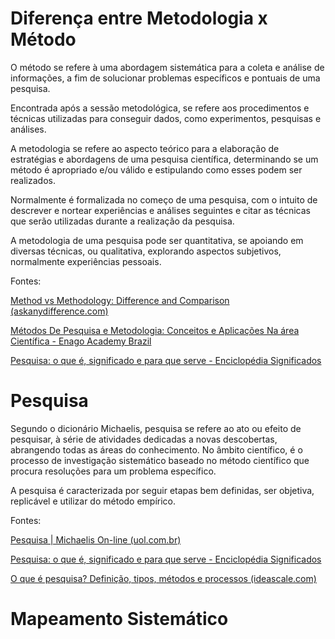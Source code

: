 # Diferença entre Metodologia x Método

O método se refere à uma abordagem sistemática para a coleta e análise de informações, a fim de solucionar problemas específicos e pontuais de uma pesquisa.

Encontrada após a sessão metodológica, se refere aos procedimentos e técnicas utilizadas para conseguir dados, como experimentos, pesquisas e análises.

A metodologia se refere ao aspecto teórico para a elaboração de estratégias e abordagens de uma pesquisa científica, determinando se um método é apropriado e/ou válido e estipulando como esses podem ser realizados.

Normalmente é formalizada no começo de uma pesquisa, com o intuito de descrever e nortear experiências e análises seguintes e citar as técnicas que serão utilizadas durante a realização da pesquisa.

A metodologia de uma pesquisa pode ser quantitativa, se apoiando em diversas técnicas, ou qualitativa, explorando aspectos subjetivos, normalmente experiências pessoais.

  

  

Fontes:

[Method vs Methodology: Difference and Comparison (askanydifference.com)](https://askanydifference.com/difference-between-method-and-methodology/)

[Métodos De Pesquisa e Metodologia: Conceitos e Aplicações Na área Científica - Enago Academy Brazil](https://www.enago.com.br/academy/difference-methods-and-methodology/)

[Pesquisa: o que é, significado e para que serve - Enciclopédia Significados](https://www.significados.com.br/pesquisa/)

# Pesquisa

Segundo o dicionário Michaelis, pesquisa se refere ao ato ou efeito de pesquisar, à série de atividades dedicadas a novas descobertas, abrangendo todas as áreas do conhecimento. No âmbito científico, é o processo de investigação sistemático baseado no método científico que procura resoluções para um problema específico.

A pesquisa é caracterizada por seguir etapas bem definidas, ser objetiva, replicável e utilizar do método empírico.

  

Fontes:

[Pesquisa | Michaelis On-line (uol.com.br)](https://michaelis.uol.com.br/busca?r=0&f=0&t=0&palavra=pesquisa)

[Pesquisa: o que é, significado e para que serve - Enciclopédia Significados](https://www.significados.com.br/pesquisa/)

[O que é pesquisa? Definição, tipos, métodos e processos (ideascale.com)](https://ideascale.com/pt-br/blogue/o-que-e-pesquisa/)

# Mapeamento Sistemático